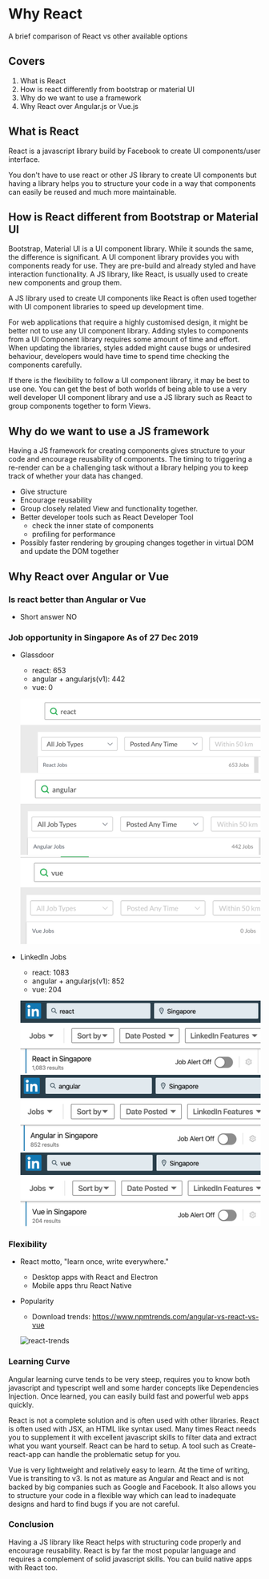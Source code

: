 # Why React

A brief comparison of React vs other available options

## Covers

1. What is React
2. How is react differently from bootstrap or material UI
3. Why do we want to use a framework
4. Why React over Angular.js or Vue.js

## What is React

React is a javascript library build by Facebook to create UI components/user interface.

You don't have to use react or other JS library to create UI components but having a library helps you to structure your code in a way that components can easily be reused and much more maintainable.

## How is React different from Bootstrap or Material UI

Bootstrap, Material UI is a UI component library. While it sounds the same, the difference is significant. A UI component library provides you with components ready for use. They are pre-build and already styled and have interaction functionality. A JS library, like React, is usually used to create new components and group them.

A JS library used to create UI components like React is often used together with UI component libraries to speed up development time.

For web applications that require a highly customised design, it might be better not to use any UI component library. Adding styles to components from a UI Component library requires some amount of time and effort. When updating the libraries, styles added might cause bugs or undesired behaviour, developers would have time to spend time checking the components carefully.

If there is the flexibility to follow a UI component library, it may be best to use one. You can get the best of both worlds of being able to use a very well developer UI component library and use a JS library such as React to group components together to form Views.

## Why do we want to use a JS framework

Having a JS framework for creating components gives structure to your code and encourage reusability of components. The timing to triggering a re-render can be a challenging task without a library helping you to keep track of whether your data has changed.

- Give structure
- Encourage reusability
- Group closely related View and functionality together.
- Better developer tools such as React Developer Tool
  - check the inner state of components
  - profiling for performance
- Possibly faster rendering by grouping changes together in virtual DOM and update the DOM together

## Why React over Angular or Vue

### Is react better than Angular or Vue

- Short answer NO

### Job opportunity in Singapore As of 27 Dec 2019

- Glassdoor

  - react: 653
  - angular + angularjs(v1): 442
  - vue: 0

  ![glassdoor-react](_media/glassdoor-react.png)
  ![glassdoor-angular](_media/glassdoor-angular.png)
  ![glassdoor-vue](_media/glassdoor-vue.png)

- LinkedIn Jobs

  - react: 1083
  - angular + angularjs(v1): 852
  - vue: 204

  ![linkedin-react](_media/linkedin-react.png)
  ![linkedin-angular](_media/linkedin-angular.png)
  ![linkedin-vue](_media/linkedin-vue.png)

### Flexibility

- React motto, "learn once, write everywhere."

  - Desktop apps with React and Electron
  - Mobile apps thru React Native

- Popularity

  - Download trends: https://www.npmtrends.com/angular-vs-react-vs-vue

  ![react-trends](/_media/angular-react-vue-trends.png)

### Learning Curve

Angular learning curve tends to be very steep, requires you to know both javascript and typescript well and some harder concepts like Dependencies Injection. Once learned, you can easily build fast and powerful web apps quickly. ‌

React is not a complete solution and is often used with other libraries. React is often used with JSX, an HTML like syntax used. Many times React needs you to supplement it with excellent javascript skills to filter data and extract what you want yourself. React can be hard to setup. A tool such as Create-react-app can handle the problematic setup for you. ‌

Vue is very lightweight and relatively easy to learn. At the time of writing, Vue is transiting to v3. Is not as mature as Angular and React and is not backed by big companies such as Google and Facebook. It also allows you to structure your code in a flexible way which can lead to inadequate designs and hard to find bugs if you are not careful.

### Conclusion

Having a JS library like React helps with structuring code properly and encourage reusability. React is by far the most popular language and requires a complement of solid javascript skills. You can build native apps with React too.
